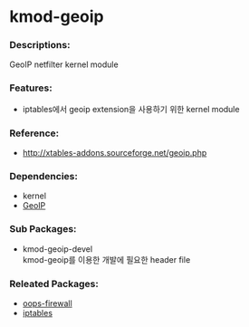 # kmod-geoip

### Descriptions:

GeoIP netfilter kernel module

### Features:

* iptables에서 geoip extension을 사용하기 위한 kernel module

### Reference:
* http://xtables-addons.sourceforge.net/geoip.php

### Dependencies:
* kernel
* [GeoIP](pkg-base-GeoIP.md)

### Sub Packages:

* kmod-geoip-devel  
  kmod-geoip를 이용한 개발에 필요한 header file

### Releated Packages:
* [oops-firewall](pkg-core-oops-firewall.md)
* [iptables](pkg-base-iptables.md)